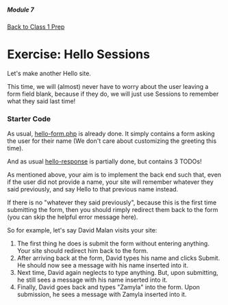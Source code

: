 ##### Module 7

[Back to Class 1 Prep](../class1-prep)

# Exercise: Hello Sessions

Let's make another Hello site. 

This time, we will (almost) never have to worry about the user leaving a form field blank, because if they do, we will just use Sessions to remember what they said last time! 

### Starter Code

As usual, [hello-form.php](./hello-form.html) is already done. It simply contains a form asking the user for their name (We don't care about customizing the greeting this time).

And as usual [hello-response](./hello-response.html) is partially done, but contains 3 TODOs! 

As mentioned above, your aim is to implement the back end such that, even if the user did not provide a name, your site will remember whatever they said previously, and say Hello to that previous name instead.

If there is no "whatever they said previously", because this is the first time submitting the form, then you should rimply redirect them back to the form (you can skip the helpful error message here).

So for example, let's say David Malan visits your site:

1. The first thing he does is submit the form without entering anything. Your site should redirect him back to the form.
2. After arriving back at the form, David types his name and clicks Submit. He should now see a message with his name inserted into it.
3. Next time, David again neglects to type anything. But, upon submitting, he still sees a message with his name inserted into it.
4. Finally, David goes back and types "Zamyla" into the form. Upon submission, he sees a message with Zamyla inserted into it.

